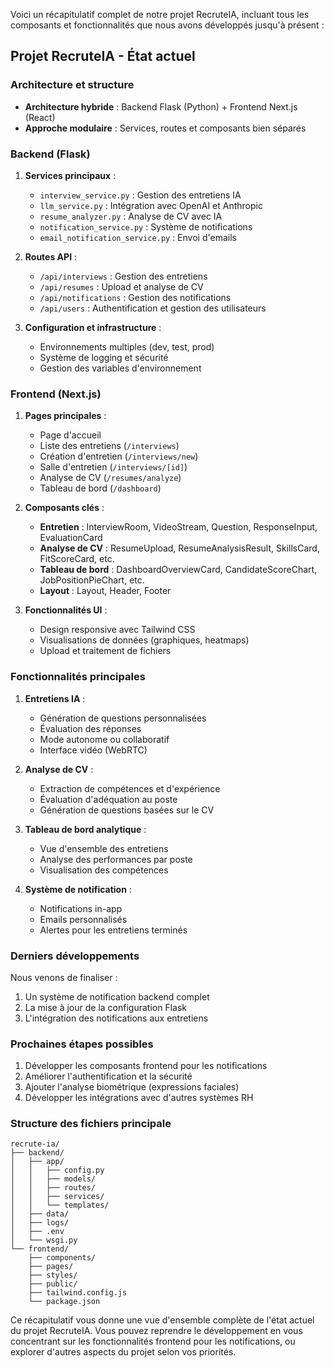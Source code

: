 Voici un récapitulatif complet de notre projet RecruteIA, incluant tous les composants et fonctionnalités que nous avons développés jusqu'à présent :

## Projet RecruteIA - État actuel

### Architecture et structure
- **Architecture hybride** : Backend Flask (Python) + Frontend Next.js (React)
- **Approche modulaire** : Services, routes et composants bien séparés

### Backend (Flask)
1. **Services principaux** :
   - `interview_service.py` : Gestion des entretiens IA
   - `llm_service.py` : Intégration avec OpenAI et Anthropic
   - `resume_analyzer.py` : Analyse de CV avec IA
   - `notification_service.py` : Système de notifications
   - `email_notification_service.py` : Envoi d'emails

2. **Routes API** :
   - `/api/interviews` : Gestion des entretiens
   - `/api/resumes` : Upload et analyse de CV
   - `/api/notifications` : Gestion des notifications
   - `/api/users` : Authentification et gestion des utilisateurs

3. **Configuration et infrastructure** :
   - Environnements multiples (dev, test, prod)
   - Système de logging et sécurité
   - Gestion des variables d'environnement

### Frontend (Next.js)
1. **Pages principales** :
   - Page d'accueil
   - Liste des entretiens (`/interviews`)
   - Création d'entretien (`/interviews/new`)
   - Salle d'entretien (`/interviews/[id]`)
   - Analyse de CV (`/resumes/analyze`)
   - Tableau de bord (`/dashboard`)

2. **Composants clés** :
   - **Entretien** : InterviewRoom, VideoStream, Question, ResponseInput, EvaluationCard
   - **Analyse de CV** : ResumeUpload, ResumeAnalysisResult, SkillsCard, FitScoreCard, etc.
   - **Tableau de bord** : DashboardOverviewCard, CandidateScoreChart, JobPositionPieChart, etc.
   - **Layout** : Layout, Header, Footer

3. **Fonctionnalités UI** :
   - Design responsive avec Tailwind CSS
   - Visualisations de données (graphiques, heatmaps)
   - Upload et traitement de fichiers

### Fonctionnalités principales
1. **Entretiens IA** :
   - Génération de questions personnalisées
   - Évaluation des réponses
   - Mode autonome ou collaboratif
   - Interface vidéo (WebRTC)

2. **Analyse de CV** :
   - Extraction de compétences et d'expérience
   - Évaluation d'adéquation au poste
   - Génération de questions basées sur le CV

3. **Tableau de bord analytique** :
   - Vue d'ensemble des entretiens
   - Analyse des performances par poste
   - Visualisation des compétences

4. **Système de notification** :
   - Notifications in-app
   - Emails personnalisés
   - Alertes pour les entretiens terminés

### Derniers développements
Nous venons de finaliser :
1. Un système de notification backend complet
2. La mise à jour de la configuration Flask
3. L'intégration des notifications aux entretiens

### Prochaines étapes possibles
1. Développer les composants frontend pour les notifications
2. Améliorer l'authentification et la sécurité
3. Ajouter l'analyse biométrique (expressions faciales)
4. Développer les intégrations avec d'autres systèmes RH

### Structure des fichiers principale
```
recrute-ia/
├── backend/
│   ├── app/
│   │   ├── config.py
│   │   ├── models/
│   │   ├── routes/
│   │   ├── services/
│   │   └── templates/
│   ├── data/
│   ├── logs/
│   ├── .env
│   └── wsgi.py
└── frontend/
    ├── components/
    ├── pages/
    ├── styles/
    ├── public/
    ├── tailwind.config.js
    └── package.json
```

Ce récapitulatif vous donne une vue d'ensemble complète de l'état actuel du projet RecruteIA. Vous pouvez reprendre le développement en vous concentrant sur les fonctionnalités frontend pour les notifications, ou explorer d'autres aspects du projet selon vos priorités.